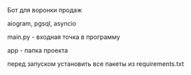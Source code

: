 Бот для воронки продаж


aiogram, pgsql, asyncio

main.py - входная точка в программу

app - папка проекта


перед запуском установить все пакеты из requirements.txt
